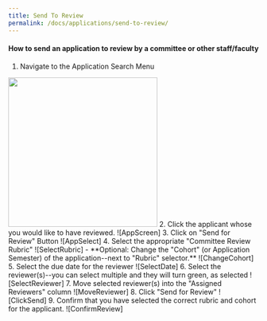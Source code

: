 ```yaml
---
title: Send To Review
permalink: /docs/applications/send-to-review/
---
```


#### How to send an application to review by a committee or other staff/faculty
1. Navigate to the Application Search Menu
<img src="../../img/apps/app-menu.png" width="300" />
2. Click the applicant whose you would like to have reviewed.
![AppScreen]
3. Click on "Send for Review" Button
![AppSelect]
4. Select the appropriate "Committee Review Rubric" 
![SelectRubric]
- **Optional: Change the "Cohort" (or Application Semester) of the application--next to "Rubric" selector.**
	![ChangeCohort]
5. Select the due date for the reviewer
![SelectDate]
6. Select the reviewer(s)--you can select multiple and they will turn green, as selected
![SelectReviewer]
7. Move selected reviewer(s) into the "Assigned Reviewers" column
![MoveReviewer]
8. Click "Send for Review"
![ClickSend]
9. Confirm that you have selected the correct rubric and cohort for the applicant.
![ConfirmReview]


[AppScreen]: ../../img/apps/applist-select.png
[AppSelect]: ../../img/apps/appscreen-send-for-review.png
[SelectRubric]: ../../img/apps/select-rubric.png
[SelectDate]: ../../img/apps/select-reviewdate.png
[SelectReviewer]: ../../img/apps/select-reviewer.png
[MoveReviewer]: ../../img/apps/move-reviewer.png
[ClickSend]: ../../img/apps/click-send.png
[ConfirmReview]: ../../img/apps/confirm-review.png
[ChangeCohort]: ../../img/apps/change-cohort-short.png

